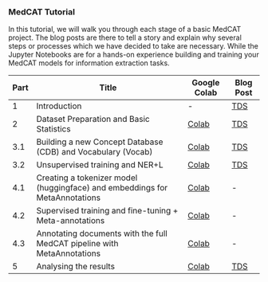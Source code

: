 ### MedCAT Tutorial

In this tutorial, we will walk you through each stage of a basic MedCAT project. The blog posts are there to tell a story and explain why several steps or processes which we have decided to take are necessary. While the Jupyter Notebooks are for a hands-on experience building and training your MedCAT models for information extraction tasks.

| Part | Title                                                                       | Google Colab                                                                       | Blog Post |
|------|-----------------------------------------------------------------------------|------------------------------------------------------------------------------------|-----------|
| 1    | Introduction                                                                | -                                                                                  | [TDS](https://towardsdatascience.com/medcat-introduction-analyzing-electronic-health-records-e1c420afa13a)         |
| 2    | Dataset Preparation and Basic Statistics                                    | [Colab](https://colab.research.google.com/drive/1iWvwqdqdSlwaUbAJTQuJNmqRlclKZfVy) | [TDS](https://towardsdatascience.com/medcat-dataset-analysis-and-preparation-be8bc910bd6d)         |
| 3.1  | Building a new Concept Database (CDB) and Vocabulary (Vocab)                | [Colab](https://colab.research.google.com/drive/1nz2zMDQ3QrlTgpW7FfGaXeV1ZAtZeOe2) | [TDS](https://towardsdatascience.com/medcat-extracting-diseases-from-electronic-health-records-f53c45b3d1c1)         |
| 3.2  | Unsupervised training and NER+L                                             | [Colab](https://colab.research.google.com/drive/1q29RbHlZoFK7TcvMKITi3ABbE-E_fw30) | [TDS](https://towardsdatascience.com/medcat-extracting-diseases-from-electronic-health-records-f53c45b3d1c1)         |
| 4.1  | Creating a tokenizer model (huggingface) and embeddings for MetaAnnotations | [Colab](https://colab.research.google.com/drive/1rxzBZCTDcqsIjRXZ3u4yRZFOkUCCuwyy) | -         |
| 4.2  | Supervised training and fine-tuning + Meta-annotations                      | [Colab](https://colab.research.google.com/drive/1zzV3XzFJ9ihhCJ680DaQV2QZ5XnHa06X) | -         |
| 4.3  | Annotating documents with the full MedCAT pipeline with MetaAnnotations | [Colab](https://colab.research.google.com/drive/18H_tsmobix7GFt2UGLUGTm9ZCKIzDmbu)                                                                                  | -         |
| 5    | Analysing the results                                                       |[Colab](https://colab.research.google.com/drive/1P0vFNafv7C0jV2j8djlrlF81NhZrkq0N)                                                                                  | [TDS](https://towardsdatascience.com/prevalence-of-physical-and-mental-diseases-450c0f4f5851)         |
